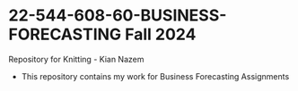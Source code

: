 # 22-544-608-60-BUSINESS-FORECASTING Fall 2024
Repository for Knitting - Kian Nazem

- This repository contains my work for Business Forecasting Assignments

